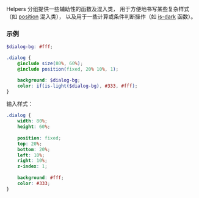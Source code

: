 
Helpers 分组提供一些辅助性的函数及混入类，
用于方便地书写某些复杂样式（如 [position](#id--helpers-mixin-position) 混入类），
以及用于一些计算或条件判断操作（如 [is-dark](#id--helpers-function-is-dark) 函数）。

### 示例

```scss
$dialog-bg: #fff;

.dialog {
    @include size(80%, 60%);
    @include position(fixed, 20% 10%, 1);

    background: $dialog-bg;
    color: if(is-light($dialog-bg), #333, #fff);
}
```

输入样式：

```css
.dialog {
    width: 80%;
    height: 60%;
    
    position: fixed;
    top: 20%;
    bottom: 20%;
    left: 10%;
    right: 10%;
    z-index: 1;
    
    background: #fff;
    color: #333;
}
```
